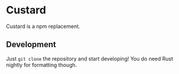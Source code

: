 # Custard
Custard is a npm replacement.

## Development
Just `git clone` the repository and start developing!
You do need Rust nightly for formatting though.
